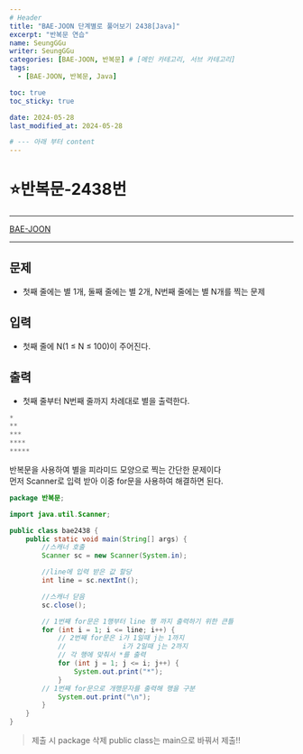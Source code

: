 ```yaml
---
# Header
title: "BAE-JOON 단계별로 풀어보기 2438[Java]"
excerpt: "반복문 연습"
name: SeungGGu
writer: SeungGGu
categories: [BAE-JOON, 반복문] # [메인 카테고리, 서브 카테고리]
tags:
  - [BAE-JOON, 반복문, Java]

toc: true
toc_sticky: true

date: 2024-05-28
last_modified_at: 2024-05-28

# --- 아래 부터 content
---
```


# ⭐반복문-2438번

---

[BAE-JOON](https://www.acmicpc.net/problem/2438 "반복문")

---

## 문제

- 첫째 줄에는 별 1개, 둘째 줄에는 별 2개, N번째 줄에는 별 N개를 찍는 문제

## 입력

- 첫째 줄에 N(1 ≤ N ≤ 100)이 주어진다.

## 출력

- 첫째 줄부터 N번째 줄까지 차례대로 별을 출력한다.

```Java
*
**
***
****
*****
```

반복문을 사용하여 별을 피라미드 모양으로 찍는 간단한 문제이다  
먼저 Scanner로 입력 받아 이중 for문을 사용하여 해결하면 된다.

```java
package 반복문;

import java.util.Scanner;

public class bae2438 {
    public static void main(String[] args) {
        //스캐너 호출
        Scanner sc = new Scanner(System.in);

        //line에 입력 받은 값 할당
        int line = sc.nextInt();

        //스캐너 닫음
        sc.close();

        // 1번째 for문은 1행부터 line 행 까지 출력하기 위한 큰틀
        for (int i = 1; i <= line; i++) {
            // 2번째 for문은 i가 1일때 j는 1까지
            //              i가 2일때 j는 2까지
            // 각 행에 맞춰서 *를 출력
            for (int j = 1; j <= i; j++) {
                System.out.print("*");
            }
        // 1번째 for문으로 개행문자를 출력해 행을 구분
            System.out.print("\n");
        }
    }
}
```

> 제출 시 package 삭제 public class는 main으로 바꿔서 제출!!